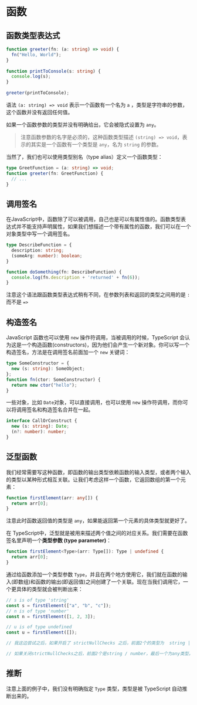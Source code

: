# 函数



## 函数类型表达式

```ts
function greeter(fn: (a: string) => void) {
  fn("Hello, World");
}
 
function printToConsole(s: string) {
  console.log(s);
}
 
greeter(printToConsole);
```

语法 `(a: string) => void` 表示一个函数有一个名为 `a` ，类型是字符串的参数，这个函数并没有返回任何值。



如果一个函数参数的类型并没有明确给出，它会被隐式设置为 `any`。

>注意函数参数的名字是必须的，这种函数类型描述 `(string) => void`，表示的其实是一个函数有一个类型是 `any`，名为 `string` 的参数。

当然了，我们也可以使用类型别名（type alias）定义一个函数类型：

```ts
type GreetFunction = (a: string) => void;
function greeter(fn: GreetFunction) {
  // ...
}
```



## 调用签名

在JavaScript中，函数除了可以被调用，自己也是可以有属性值的。函数类型表达式并不能支持声明属性，如果我们想描述一个带有属性的函数，我们可以在一个对象类型中写一个调用签名。

```ts
type DescribeFunction = {
  description: string;
  (someArg: number): boolean;
}

function doSomething(fn: DescribeFunction) {
  console.log(fn.description + 'returned' + fn(6));
}
```

注意这个语法跟函数类型表达式稍有不同，在参数列表和返回的类型之间用的是 `:` 而不是 `=>`





## 构造签名

JavaScript 函数也可以使用 `new` 操作符调用，当被调用的时候，TypeScript 会认为这是一个构造函数(constructors)，因为他们会产生一个新对象。你可以写一个构造签名，方法是在调用签名前面加一个 `new` 关键词：

```ts
type SomeConstructor = {
  new (s: string): SomeObject;
};
function fn(ctor: SomeConstructor) {
  return new ctor("hello");
}
```

一些对象，比如 `Date`对象，可以直接调用，也可以使用 `new` 操作符调用，而你可以将调用签名和构造签名合并在一起。

```ts
interface CallOrConstruct {
  new (s: string): Date;
  (n?: number): number;
}
```



## 泛型函数

我们经常需要写这种函数，即函数的输出类型依赖函数的输入类型，或者两个输入的类型以某种形式相互关联。让我们考虑这样一个函数，它返回数组的第一个元素：

```ts
function firstElement(arr: any[]) {
  return arr[0];
}
```

注意此时函数返回值的类型是 `any`，如果能返回第一个元素的具体类型就更好了。



在 TypeScript中，泛型就是被用来描述两个值之间的对应关系。我们需要在函数签名里声明一个**类型参数 (type parameter)**：

```ts
function firstElement<Type>(arr: Type[]): Type | undefined {
  return arr[0];
}
```

通过给函数添加一个类型参数 `Type`，并且在两个地方使用它，我们就在函数的输入(即数组)和函数的输出(即返回值)之间创建了一个关联。现在当我们调用它，一个更具体的类型就会被判断出来：

```ts
// s is of type 'string'
const s = firstElement(["a", "b", "c"]);
// n is of type 'number'
const n = firstElement([1, 2, 3]);

// u is of type undefined
const u = firstElement([]);

// 我这边尝试之后，如果开启了 strictNullChecks 之后，前面2个的类型为  string | undefined,最后一个为 undefined类型

// 如果关闭strictNullChecks之后，前面2个是string / number，最后一个为any类型。
```



## 推断

注意上面的例子中，我们没有明确指定 `Type` 类型，类型是被 TypeScript 自动推断出来的。





















